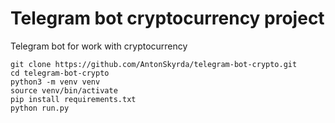 # Telegram bot cryptocurrency project

Telegram bot for work with cryptocurrency

```shell
git clone https://github.com/AntonSkyrda/telegram-bot-crypto.git
cd telegram-bot-crypto
python3 -m venv venv
source venv/bin/activate
pip install requirements.txt
python run.py
```